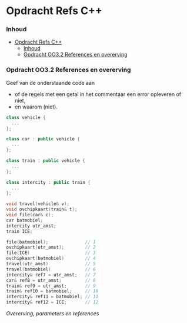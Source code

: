 # Opdracht Refs C++[](title-id)

### Inhoud[](toc-id)
- [Opdracht Refs C++](#opdracht-refs-c)
    - [Inhoud](#inhoud)
    - [Opdracht OO3.2 References en overerving](#opdracht-oo32-references-en-overerving)

### Opdracht OO3.2 References en overerving
Geef van de onderstaande code aan 
- of de regels met een getal in het commentaar een error opleveren of niet, 
- en waarom (niet).


```c++
class vehicle {
  ...
};

class car : public vehicle {
  ...
};

class train : public vehicle {
  ...
};

class intercity : public train {
  ...
};

void travel(vehicle& v);
void ovchipkaart(train& t);
void file(car& c);
car batmobiel;
intercity utr_amst;
train ICE;

file(batmobiel);              // 1
ovchipkaart(utr_amst);        // 2
file(ICE)                     // 3
ovchipkaart(batmobiel)        // 4
travel(utr_amst)              // 5
travel(batmobiel)             // 6
intercity& ref7 = utr_amst;   // 7
car& ref8 = utr_amst;         // 8
train& ref9 = utr_amst;       // 9
train& ref10 = batmobiel;     // 10
intercity& ref11 = batmobiel; // 11
intercity& ref12 = ICE;       // 12
```
*Overerving, parameters en references*